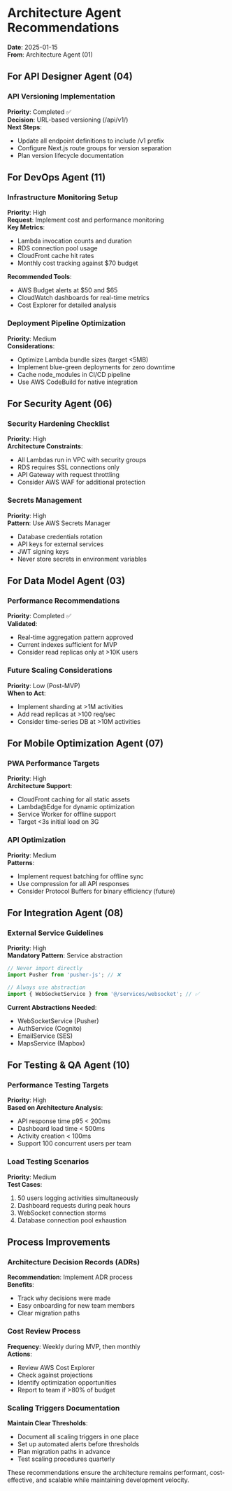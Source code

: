 # Architecture Agent Recommendations

**Date**: 2025-01-15  
**From**: Architecture Agent (01)

## For API Designer Agent (04)

### API Versioning Implementation
**Priority**: Completed ✅  
**Decision**: URL-based versioning (/api/v1/)  
**Next Steps**:
- Update all endpoint definitions to include /v1 prefix
- Configure Next.js route groups for version separation
- Plan version lifecycle documentation

## For DevOps Agent (11)

### Infrastructure Monitoring Setup
**Priority**: High  
**Request**: Implement cost and performance monitoring  
**Key Metrics**:
- Lambda invocation counts and duration
- RDS connection pool usage
- CloudFront cache hit rates
- Monthly cost tracking against $70 budget

**Recommended Tools**:
- AWS Budget alerts at $50 and $65
- CloudWatch dashboards for real-time metrics
- Cost Explorer for detailed analysis

### Deployment Pipeline Optimization
**Priority**: Medium  
**Considerations**:
- Optimize Lambda bundle sizes (target <5MB)
- Implement blue-green deployments for zero downtime
- Cache node_modules in CI/CD pipeline
- Use AWS CodeBuild for native integration

## For Security Agent (06)

### Security Hardening Checklist
**Priority**: High  
**Architecture Constraints**:
- All Lambdas run in VPC with security groups
- RDS requires SSL connections only
- API Gateway with request throttling
- Consider AWS WAF for additional protection

### Secrets Management
**Priority**: High  
**Pattern**: Use AWS Secrets Manager  
- Database credentials rotation
- API keys for external services
- JWT signing keys
- Never store secrets in environment variables

## For Data Model Agent (03)

### Performance Recommendations
**Priority**: Completed ✅  
**Validated**:
- Real-time aggregation pattern approved
- Current indexes sufficient for MVP
- Consider read replicas only at >10K users

### Future Scaling Considerations
**Priority**: Low (Post-MVP)  
**When to Act**:
- Implement sharding at >1M activities
- Add read replicas at >100 req/sec
- Consider time-series DB at >10M activities

## For Mobile Optimization Agent (07)

### PWA Performance Targets
**Priority**: High  
**Architecture Support**:
- CloudFront caching for all static assets
- Lambda@Edge for dynamic optimization
- Service Worker for offline support
- Target <3s initial load on 3G

### API Optimization
**Priority**: Medium  
**Patterns**:
- Implement request batching for offline sync
- Use compression for all API responses
- Consider Protocol Buffers for binary efficiency (future)

## For Integration Agent (08)

### External Service Guidelines
**Priority**: High  
**Mandatory Pattern**: Service abstraction  
```typescript
// Never import directly
import Pusher from 'pusher-js'; // ❌

// Always use abstraction
import { WebSocketService } from '@/services/websocket'; // ✅
```

**Current Abstractions Needed**:
- WebSocketService (Pusher)
- AuthService (Cognito)
- EmailService (SES)
- MapsService (Mapbox)

## For Testing & QA Agent (10)

### Performance Testing Targets
**Priority**: High  
**Based on Architecture Analysis**:
- API response time p95 < 200ms
- Dashboard load time < 500ms
- Activity creation < 100ms
- Support 100 concurrent users per team

### Load Testing Scenarios
**Priority**: Medium  
**Test Cases**:
1. 50 users logging activities simultaneously
2. Dashboard requests during peak hours
3. WebSocket connection storms
4. Database connection pool exhaustion

## Process Improvements

### Architecture Decision Records (ADRs)
**Recommendation**: Implement ADR process  
**Benefits**:
- Track why decisions were made
- Easy onboarding for new team members
- Clear migration paths

### Cost Review Process
**Frequency**: Weekly during MVP, then monthly  
**Actions**:
- Review AWS Cost Explorer
- Check against projections
- Identify optimization opportunities
- Report to team if >80% of budget

### Scaling Triggers Documentation
**Maintain Clear Thresholds**:
- Document all scaling triggers in one place
- Set up automated alerts before thresholds
- Plan migration paths in advance
- Test scaling procedures quarterly

These recommendations ensure the architecture remains performant, cost-effective, and scalable while maintaining development velocity.